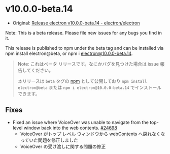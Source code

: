 # v10.0.0-beta.14

- Original: [Release electron v10.0.0-beta.14 - electron/electron](https://github.com/electron/electron/releases/tag/v10.0.0-beta.14)

Note: This is a beta release. Please file new issues for any bugs you find in it.

This release is published to npm under the beta tag and can be installed via npm install electron@beta, or npm i electron@10.0.0-beta.14.

> Note: これはベータ リリースです。なにかバグを見つけた場合は issue 報告してください。
>
> 本リリースは `beta` タグの [npm](https://www.npmjs.com/package/electron) として公開しており `npm install electron@beta` または `npm i electron@10.0.0-beta.14` でインストールできます。

## Fixes

- Fixed an issue where VoiceOver was unable to navigate from the top-level window back into the web contents. [#24698](https://github.com/electron/electron/pull/24698)
  - VoiceOver がトップ レベル ウィンドウから webContents へ戻れなくなっていた問題を修正しました
  - VoiceOver の受け渡しに関する問題の修正
